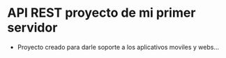 # API REST proyecto de mi primer servidor
- Proyecto creado para darle soporte a los aplicativos moviles y webs...